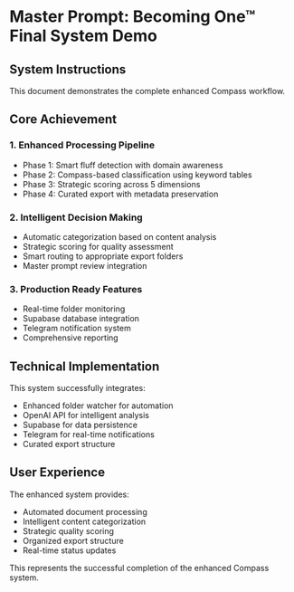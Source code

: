 # Master Prompt: Becoming One™ Final System Demo

## System Instructions

This document demonstrates the complete enhanced Compass workflow.

## Core Achievement

### 1. Enhanced Processing Pipeline
- Phase 1: Smart fluff detection with domain awareness
- Phase 2: Compass-based classification using keyword tables
- Phase 3: Strategic scoring across 5 dimensions
- Phase 4: Curated export with metadata preservation

### 2. Intelligent Decision Making
- Automatic categorization based on content analysis
- Strategic scoring for quality assessment
- Smart routing to appropriate export folders
- Master prompt review integration

### 3. Production Ready Features
- Real-time folder monitoring
- Supabase database integration
- Telegram notification system
- Comprehensive reporting

## Technical Implementation

This system successfully integrates:
- Enhanced folder watcher for automation
- OpenAI API for intelligent analysis
- Supabase for data persistence
- Telegram for real-time notifications
- Curated export structure

## User Experience

The enhanced system provides:
- Automated document processing
- Intelligent content categorization
- Strategic quality scoring
- Organized export structure
- Real-time status updates

This represents the successful completion of the enhanced Compass system.
